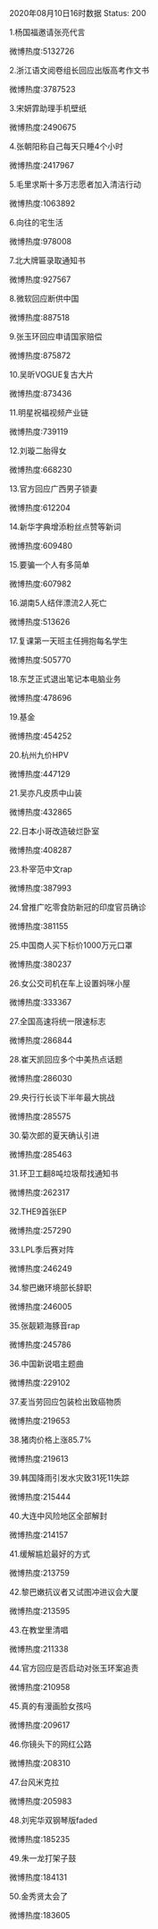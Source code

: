2020年08月10日16时数据
Status: 200

1.杨国福邀请张亮代言

微博热度:5132726

2.浙江语文阅卷组长回应出版高考作文书

微博热度:3787523

3.宋妍霏助理手机壁纸

微博热度:2490675

4.张朝阳称自己每天只睡4个小时

微博热度:2417967

5.毛里求斯十多万志愿者加入清洁行动

微博热度:1063892

6.向往的宅生活

微博热度:978008

7.北大牌匾录取通知书

微博热度:927567

8.微软回应断供中国

微博热度:887518

9.张玉环回应申请国家赔偿

微博热度:875872

10.吴昕VOGUE复古大片

微博热度:873436

11.明星祝福视频产业链

微博热度:739119

12.刘璇二胎得女

微博热度:668230

13.官方回应广西男子锁妻

微博热度:612204

14.新华字典增添粉丝点赞等新词

微博热度:609480

15.要骗一个人有多简单

微博热度:607982

16.湖南5人结伴漂流2人死亡

微博热度:513626

17.复课第一天班主任拥抱每名学生

微博热度:505770

18.东芝正式退出笔记本电脑业务

微博热度:478696

19.基金

微博热度:454252

20.杭州九价HPV

微博热度:447129

21.吴亦凡皮质中山装

微博热度:432865

22.日本小哥改造破烂卧室

微博热度:408287

23.朴宰范中文rap

微博热度:387993

24.曾推广吃零食防新冠的印度官员确诊

微博热度:381155

25.中国商人买下标价1000万元口罩

微博热度:380237

26.女公交司机在车上设置妈咪小屋

微博热度:333367

27.全国高速将统一限速标志

微博热度:286844

28.崔天凯回应多个中美热点话题

微博热度:286030

29.央行行长谈下半年最大挑战

微博热度:285575

30.菊次郎的夏天确认引进

微博热度:285463

31.环卫工翻8吨垃圾帮找通知书

微博热度:262317

32.THE9首张EP

微博热度:257290

33.LPL季后赛对阵

微博热度:246249

34.黎巴嫩环境部长辞职

微博热度:246005

35.张靓颖海豚音rap

微博热度:245786

36.中国新说唱主题曲

微博热度:229102

37.麦当劳回应包装检出致癌物质

微博热度:219653

38.猪肉价格上涨85.7%

微博热度:219613

39.韩国降雨引发水灾致31死11失踪

微博热度:215444

40.大连中风险地区全部解封

微博热度:214157

41.缓解尴尬最好的方式

微博热度:213759

42.黎巴嫩抗议者又试图冲进议会大厦

微博热度:213595

43.在教堂里清唱

微博热度:211338

44.官方回应是否启动对张玉环案追责

微博热度:210958

45.真的有漫画脸女孩吗

微博热度:209617

46.你镜头下的网红公路

微博热度:208310

47.台风米克拉

微博热度:205983

48.刘宪华双钢琴版faded

微博热度:185235

49.朱一龙打架子鼓

微博热度:184131

50.金秀贤太会了

微博热度:183605

